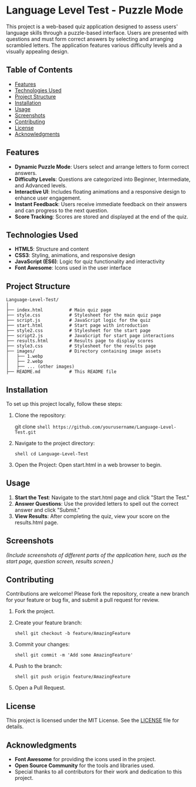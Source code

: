 # Language Level Test - Puzzle Mode

This project is a web-based quiz application designed to assess users' language skills through a puzzle-based interface. Users are presented with questions and must form correct answers by selecting and arranging scrambled letters. The application features various difficulty levels and a visually appealing design.

## Table of Contents

- [Features](#features)
- [Technologies Used](#technologies-used)
- [Project Structure](#project-structure)
- [Installation](#installation)
- [Usage](#usage)
- [Screenshots](#screenshots)
- [Contributing](#contributing)
- [License](#license)
- [Acknowledgments](#acknowledgments)

## Features

- **Dynamic Puzzle Mode**: Users select and arrange letters to form correct answers.
- **Difficulty Levels**: Questions are categorized into Beginner, Intermediate, and Advanced levels.
- **Interactive UI**: Includes floating animations and a responsive design to enhance user engagement.
- **Instant Feedback**: Users receive immediate feedback on their answers and can progress to the next question.
- **Score Tracking**: Scores are stored and displayed at the end of the quiz.

## Technologies Used

- **HTML5**: Structure and content
- **CSS3**: Styling, animations, and responsive design
- **JavaScript (ES6)**: Logic for quiz functionality and interactivity
- **Font Awesome**: Icons used in the user interface

## Project Structure
```shell
Language-Level-Test/
│
├── index.html          # Main quiz page
├── style.css           # Stylesheet for the main quiz page
├── script.js           # JavaScript logic for the quiz
├── start.html          # Start page with introduction
├── style2.css          # Stylesheet for the start page
├── script2.js          # JavaScript for start page interactions
├── results.html        # Results page to display scores
├── style3.css          # Stylesheet for the results page
├── images/             # Directory containing image assets
│   ├── 1.webp
│   ├── 2.webp
│   ├── ... (other images)
├── README.md           # This README file
```

## Installation

To set up this project locally, follow these steps:

1. Clone the repository:
   
   git clone ```shell https://github.com/yourusername/Language-Level-Test.git```
   
2. Navigate to the project directory:
   
   ```shell cd Language-Level-Test ```
   
3. Open the Project:
   Open start.html in a web browser to begin.

## Usage

1. **Start the Test**: Navigate to the start.html page and click "Start the Test."
2. **Answer Questions**: Use the provided letters to spell out the correct answer and click "Submit."
3. **View Results**: After completing the quiz, view your score on the results.html page.

## Screenshots

*(Include screenshots of different parts of the application here, such as the start page, question screen, results screen.)*

## Contributing

Contributions are welcome! Please fork the repository, create a new branch for your feature or bug fix, and submit a pull request for review.

1. Fork the project.
2. Create your feature branch:
   
   ```shell git checkout -b feature/AmazingFeature```
   
3. Commit your changes:
   
   ```shell git commit -m 'Add some AmazingFeature'```
   
4. Push to the branch:
   
   ```shell git push origin feature/AmazingFeature```
   
5. Open a Pull Request.

## License

This project is licensed under the MIT License. See the [LICENSE](LICENSE) file for details.

## Acknowledgments

- **Font Awesome** for providing the icons used in the project.
- **Open Source Community** for the tools and libraries used.
- Special thanks to all contributors for their work and dedication to this project.
